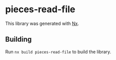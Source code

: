 # pieces-read-file

This library was generated with [Nx](https://nx.dev).

## Building

Run `nx build pieces-read-file` to build the library.
